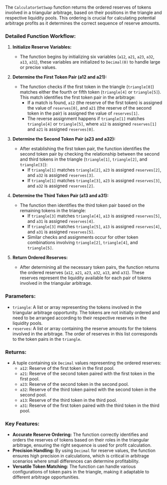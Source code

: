 The `CalculatorSetSwap` function returns the ordered reserves of tokens involved in a triangular arbitrage, based on their 
positions in the triangle and respective liquidity pools. This ordering is crucial for calculating potential arbitrage 
profits as it determines the correct sequence of reserve amounts.

### Detailed Function Workflow:

1. **Initialize Reserve Variables:**
   - The function begins by initializing six variables (`a12`, `a21`, `a23`, `a32`, `a13`, `a31`), these variables are initialized to `Decimal(0)` to handle large 
     or precise values.

2. **Determine the First Token Pair (a12 and a21):**
   - The function checks if the first token in the triangle (`triangle[0]`) matches either the fourth or fifth token 
     (`triangle[4]` or `triangle[5]`). This match identifies the first token pair in the arbitrage:
     - If a match is found, `a12` (the reserve of the first token) is assigned the value of `reserves[0]`, and `a21` 
       (the reserve of the second token in the pair) is assigned the value of `reserves[1]`.
     - The reverse assignment happens if `triangle[1]` matches `triangle[4]` or `triangle[5]`, where `a12` is assigned 
       `reserves[1]` and `a21` is assigned `reserves[0]`.

3. **Determine the Second Token Pair (a23 and a32):**
   - After establishing the first token pair, the function identifies the second token pair by checking the relationship 
     between the second and third tokens in the triangle (`triangle[1]`, `triangle[2]`, and `triangle[3]`):
     - If `triangle[1]` matches `triangle[2]`, `a23` is assigned `reserves[2]`, and `a32` is assigned `reserves[3]`.
     - If `triangle[1]` matches `triangle[3]`, `a23` is assigned `reserves[3]`, and `a32` is assigned `reserves[2]`.

4. **Determine the Third Token Pair (a13 and a31):**
   - The function then identifies the third token pair based on the remaining tokens in the triangle:
     - If `triangle[3]` matches `triangle[4]`, `a13` is assigned `reserves[5]`, and `a31` is assigned `reserves[4]`.
     - If `triangle[3]` matches `triangle[5]`, `a13` is assigned `reserves[4]`, and `a31` is assigned `reserves[5]`.
     - Similar checks and assignments occur for other token combinations involving `triangle[2]`, `triangle[4]`, and `triangle[5]`.

5. **Return Ordered Reserves:**
   - After determining all the necessary token pairs, the function returns the ordered reserves (`a12`, `a21`, `a23`, 
     `a32`, `a13`, and `a31`). These reserves represent the liquidity available for each pair of tokens involved in 
     the triangular arbitrage.

### Parameters:
- `triangle`: A list or array representing the tokens involved in the triangular arbitrage opportunity. The tokens are 
  not initially ordered and need to be arranged according to their respective reserves in the liquidity pools.
- `reserves`: A list or array containing the reserve amounts for the tokens involved in the arbitrage. The order of 
  reserves in this list corresponds to the token pairs in the `triangle`.

### Returns:
- A tuple containing six `Decimal` values representing the ordered reserves:
  - `a12`: Reserve of the first token in the first pool.
  - `a21`: Reserve of the second token paired with the first token in the first pool.
  - `a23`: Reserve of the second token in the second pool.
  - `a32`: Reserve of the third token paired with the second token in the second pool.
  - `a13`: Reserve of the third token in the third pool.
  - `a31`: Reserve of the first token paired with the third token in the third pool.

### Key Features:
- **Accurate Reserve Ordering:** The function correctly identifies and orders the reserves of tokens based on their 
  roles in the triangular arbitrage, ensuring the right sequence is used for profit calculation.
- **Precision Handling:** By using `Decimal` for reserve values, the function ensures high precision in calculations, 
  which is critical in arbitrage scenarios where small differences can determine profitability.
- **Versatile Token Matching:** The function can handle various configurations of token pairs in the triangle, making 
  it adaptable to different arbitrage opportunities.